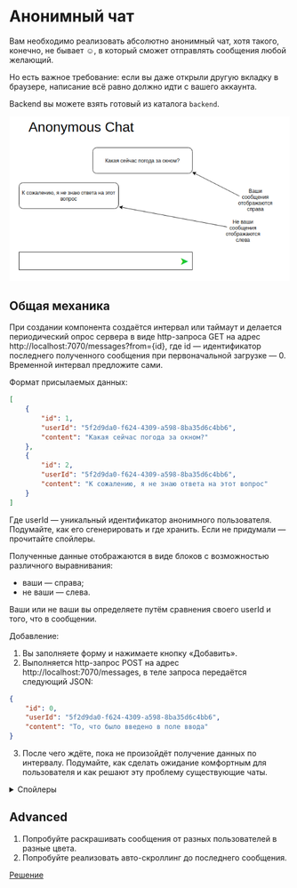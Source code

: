 Анонимный чат
===

Вам необходимо реализовать абсолютно анонимный чат, хотя такого, конечно, не бывает ☺, в который сможет отправлять сообщения любой желающий.

Но есть важное требование: если вы даже открыли другую вкладку в браузере, написание всё равно должно идти с вашего аккаунта.

Backend вы можете взять готовый из каталога `backend`.

![Chat](./assets/chat.png)

## Общая механика

При создании компонента создаётся интервал или таймаут и делается периодический опрос сервера в виде http-запроса GET на адрес http://localhost:7070/messages?from={id}, где id — идентификатор последнего полученного сообщения при первоначальной загрузке — 0. Временной интервал предложите сами.

Формат присылаемых данных:
```json
[
    {
        "id": 1,
        "userId": "5f2d9da0-f624-4309-a598-8ba35d6c4bb6",
        "content": "Какая сейчас погода за окном?"
    },
    {
        "id": 2,
        "userId": "5f2d9da0-f624-4309-a598-8ba35d6c4bb6",
        "content": "К сожалению, я не знаю ответа на этот вопрос"
    }
]
```
Где userId — уникальный идентификатор анонимного пользователя. Подумайте, как его сгенерировать и где хранить. Если не придумали — прочитайте спойлеры.

Полученные данные отображаются в виде блоков с возможностью различного выравнивания:
* ваши — справа;
* не ваши — слева.

Ваши или не ваши вы определяете путём сравнения своего userId и того, что в сообщении.

Добавление:
1. Вы заполняете форму и нажимаете кнопку «Добавить».
1. Выполняется http-запрос POST на адрес http://localhost:7070/messages, в теле запроса передаётся следующий JSON:
```json
{
    "id": 0,
    "userId": "5f2d9da0-f624-4309-a598-8ba35d6c4bb6",
    "content": "То, что было введено в поле ввода"
}
```
3. После чего ждёте, пока не произойдёт получение данных по интервалу. Подумайте, как сделать ожидание комфортным для пользователя и как решают эту проблему существующие чаты.

<details>
  <summary>Спойлеры</summary>
  
  Добиться уникальности анонимов можно, просто записав в local/sessionStorage случайно сгенерированный ID: nanoid, uuid. И использовать его для отправки и получения данных.

  Подумайте, какие уязвимости в безопасности создаёт подобная схема и возможна ли отправка сообщений от лица другого пользователя.

  Подумайте над тем, как это можно предотвратить.
</details>

## Advanced

1. Попробуйте раскрашивать сообщения от разных пользователей в разные цвета.
1. Попробуйте реализовать авто-скроллинг до последнего сообщения.



[Решение](ra-homeworks-6-3)